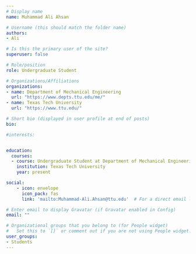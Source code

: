 ```yaml
---
# Display name
name: Muhammad Ali Ahsan

# Username (this should match the folder name)
authors:
- Ali

# Is this the primary user of the site?
superuser: false

# Role/position
role: Undergraduate Student

# Organizations/Affiliations
organizations:
- name: Department of Mechanical Engineering
  url: "https://www.depts.ttu.edu/me/"
- name: Texas Tech University
  url: "https://www.ttu.edu/"

# Short bio (displayed in user profile at end of posts)
bio:

#interests:


education:
  courses:
  - course: Undergraduate Student at Department of Mechanical Engineering
    institution: Texas Tech University
    year: present

social:
    - icon: envelope
      icon_pack: fas
      link: 'mailto:Muhammad-Ali.Ahsan@ttu.edu'  # For a direct email link, use "mailto:test@example.org".

# Enter email to display Gravatar (if Gravatar enabled in Config)
email: ""

# Organizational groups that you belong to (for People widget)
#   Set this to `[]` or comment out if you are not using People widget.  
user_groups:
- Students
---
```

